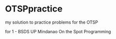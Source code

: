 # OTSPpractice
my solution to practice problems for the OTSP

for 1 - BSDS UP Mindanao On the Spot Programming
